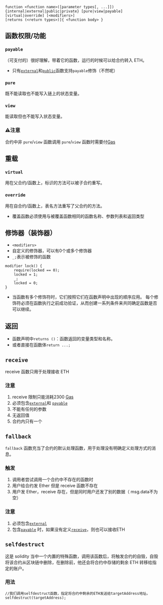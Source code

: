 ```solidity
function <function name>([parameter types[, ...]]) {internal|external|public|private} [pure|view|payable] [virtual|override] [<modifiers>]
[returns (<return types>)]{ <function body> }
```

## 函数权限/功能
### `payable`
（可支付的）很好理解，带着它的函数，运行的时候可以给合约转入 ETH。
- 只有[`external`](变量可见性.md#`external`)和[`public`](变量可见性.md#`public`)函数支持`payable`修饰（不然呢）
### `pure`
既不能读取也不能写入链上的状态变量。
### `view`
能读取但也不能写入状态变量。

### ⚠️注意
合约中非 `pure`/`view` 函数调用 `pure`/`view` 函数时需要付[Gas](Gas.md)

## 重载
### `virtual`
用在父合约/函数上，标识的方法可以被子合约重写。
### `override`
用在自合约/函数上，表名方法重写了父合约的方法。	
- 覆盖函数必须使用与被覆盖函数相同的函数名称、参数列表和返回类型

## 修饰器（装饰器）
- `<modifiers>`
- 自定义的修饰器，可以有0个或多个修饰器
- `_;`表示被修饰的函数
```sol
modifier lock() {
	require(locked == 0);
	locked = 1;
	_;
	locked = 0;
}
```
- 当函数有多个修饰符时，它们按照它们在函数声明中出现的顺序应用。 每个修饰符必须在函数执行之前成功验证，从而创建一系列条件来共同确定函数是否可以继续。
## 返回
- 函数声明中`returns ()`：函数返回的变量类型和名称。
- 或者直接在函数体`return ...;`

## `receive`
receive 函数只用于处理接收 ETH

### 注意
1. receive 限制只能消耗2300 [Gas](Gas.md)
2. 必须包含[`external`](变量可见性.md#`external`)和 [`payable`](#函数权限/功能#`payable`) 
3. 不能有任何的参数
4. 无返回值
5. 合约内只有一个

## `fallback`
`fallback` 函数充当了合约的默认处理函数，用于处理没有明确定义处理方式的消息。

### 触发
1. 调用者尝试调用一个合约中不存在的函数时
2. 用户给合约发 Ether 但是 receive 函数不存在
3. 用户发 Ether，receive 存在，但是同时用户还发了别的数据（ msg.data不为空）

### 注意
1. 必须包含[`external`](变量可见性.md#`external`)
2. 包含[`payable`](#函数权限/功能#`payable`) 时，如果没有定义[`receive`](#`receive`)，则也可以接收ETH

## `selfdestruct`
这是 solidity 当中一个内置的特殊函数，调用该函数后，将触发合约的自毁，自毁将该合约从区块链中删除，在删除前，他还会将合约中存储的剩余 ETH 转移给指定的账户。

### 用法
```sol
//我们调用selfdestruct函数，指定将合约中剩余的ETH发送给targetAddress地址。
selfdestruct(targetAddress);
```